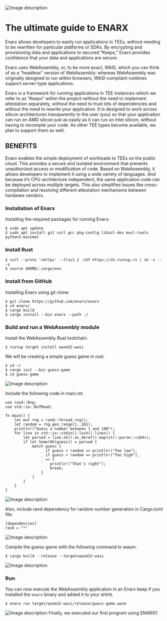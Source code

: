 ![Image description](https://www.wasm.builders/remoteimages/uploads/articles/j7mpcmxxag5rt1l9dxp5.png)

# The ultimate guide to ENARX
Enarx allows developers to easily run applications in TEEs, without needing to be rewritten for particular platforms or SDKs. By encrypting and provisioning data and applications to secured “Keeps,” Enarx provides confidence that your data and applications are secure.

Enarx uses WebAssembly, or, to be more exact, WASI, which you can think of as a “headless” version of WebAssembly: whereas WebAssembly was originally designed to run within browsers, WASI-compliant runtimes support server-type applications.

Enarx is a framework for running applications in TEE instances–which we refer to as “Keeps” within the project–without the need to implement attestation separately, without the need to trust lots of dependencies and without the need to rewrite your application. It is designed to work across silicon architectures transparently to the user (you) so that your application can run on AMD silicon just as easily as it can run on Intel silicon, without having to recompile your code. As other TEE types become available, we plan to support them as well.

## BENEFITS
Enarx enables the simple deployment of workloads to TEEs on the public cloud. This provides a secure and isolated environment that prevents unauthorized access or modification of code. Based on WebAssembly, it allows developers to implement it using a wide variety of languages. And because it’s CPU-architecture independent, the same application code can be deployed across multiple targets. This also simplifies issues like cross-compilation and resolving different attestation mechanisms between hardware vendors.
### Installation of Enarx
Installing the required packages for running Enarx:

```
$ sudo apt update
$ sudo apt install git curl gcc pkg-config libssl-dev musl-tools python3-minimal
```
### Install Rust

```
$ curl --proto '=https' --tlsv1.2 -sSf https://sh.rustup.rs | sh -s -- -y
$ source $HOME/.cargo/env
```
### Install from GitHub
Installing Enarx using git clone:​

```
$ git clone https://github.com/enarx/enarx
$ cd enarx/
$ cargo build
$ cargo install --bin enarx --path ./
```
### Build and run a WebAssembly module​
Install the WebAssembly Rust toolchain:

```
$ rustup target install wasm32-wasi
```
We will be creating a simple guess game in rust.

```
$ cd ~/
$ cargo init --bin guess-game
$ cd guess-game
```

![Image description](https://www.wasm.builders/remoteimages/uploads/articles/1dgckabtnjnqblffafmd.png)

Include the following code in main.rst:

```
use rand::Rng;
use std::io::BufRead;

fn main() {
    let mut rng = rand::thread_rng();
    let random = rng.gen_range(1..101);
    println!("Guess a number between 1 and 100");
    for line in std::io::stdin().lock().lines() {
        let parsed = line.ok().as_deref().map(str::parse::<i64>);
        if let Some(Ok(guess)) = parsed {
            match guess {
                _ if guess < random => println!("Too low"),
                _ if guess > random => println!("Too high"),
                _ => {
                    println!("That's right");
                    break;
                }
            }
        }
    }
}
```

![Image description](https://www.wasm.builders/remoteimages/uploads/articles/we1azcynj1vohsamwunz.png)

Also, include rand dependency for random number generation in Cargo.toml file:

```
[dependencies]
rand = "*"
```

![Image description](https://www.wasm.builders/remoteimages/uploads/articles/05wcwpw2lr264niwvbw3.png)

Compile the guess-game with the following command to wasm:

```
$ cargo build --release --target=wasm32-wasi
```

![Image description](https://www.wasm.builders/remoteimages/uploads/articles/3m62a6m7sd9sg28q5sx4.png)

### Run
You can now execute the WebAssembly application in an Enarx keep if you installed the `enarx` binary and added it to your `$PATH`.

```
$ enarx run target/wasm32-wasi/release/guess-game.wasm
```

![Image description](https://www.wasm.builders/remoteimages/uploads/articles/hlyop9op3c8s2b6xd2gf.png)
Finally, we executed our first program using ENARX!!
